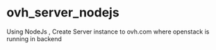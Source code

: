 # ovh_server_nodejs
Using NodeJs , Create Server instance to ovh.com where openstack is running in backend
